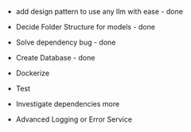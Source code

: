 * add design pattern to use any llm with ease - done
* Decide Folder Structure for models - done
* Solve dependency bug - done
* Create Database - done

* Dockerize
* Test
* Investigate dependencies more
* Advanced Logging or Error Service